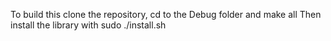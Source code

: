 To build this clone the repository, cd to the Debug folder and make all
Then install the library with sudo ./install.sh

